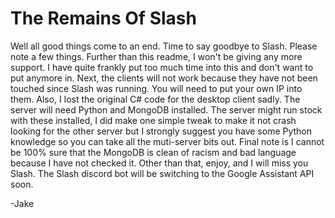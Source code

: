 # The Remains Of Slash

Well all good things come to an end. Time to say goodbye to Slash. Please note a few things. Further than this readme, I won't be giving any more support. I have quite frankly put too much time into this and don't want to put anymore in. Next, the clients will not work because they have not been touched since Slash was running. You will need to put your own IP into them. Also, I lost the original C# code for the desktop client sadly. The server will need Python and MongoDB installed. The server might run stock with these installed, I did make one simple tweak to make it not crash looking for the other server but I strongly suggest you have some Python knowledge so you can take all the muti-server bits out. Final note is I cannot be 100% sure that the MongoDB is clean of racism and bad language because I have not checked it. Other than that, enjoy, and I will miss you Slash. The Slash discord bot will be switching to the Google Assistant API soon.

-Jake